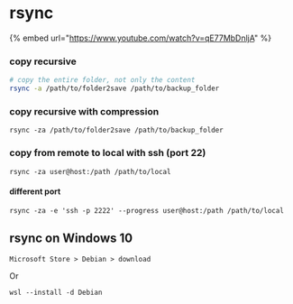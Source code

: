 # rsync

{% embed url="https://www.youtube.com/watch?v=qE77MbDnljA" %}

### copy recursive

```bash
# copy the entire folder, not only the content
rsync -a /path/to/folder2save /path/to/backup_folder
```

### copy recursive with compression

```
rsync -za /path/to/folder2save /path/to/backup_folder
```

### copy from remote to local with ssh (port 22)

```
rsync -za user@host:/path /path/to/local
```

#### different port

```
rsync -za -e 'ssh -p 2222' --progress user@host:/path /path/to/local
```

## rsync on Windows 10

```
Microsoft Store > Debian > download
```

Or

```
wsl --install -d Debian
```
